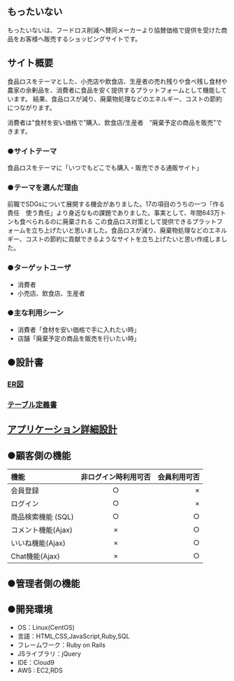 ## もったいない
もったいないは、フードロス削減へ賛同メーカーより協賛価格で提供を受けた商品をお客様へ販売するショッピングサイトです。

## サイト概要
食品ロスをテーマとした、小売店や飲食店、生産者の売れ残りや食べ残し食材や農家の余剰品を、消費者に食品を安く提供するプラットフォームとして機能しています。
結果、食品ロスが減り、廃棄物処理などのエネルギー、コストの節約につながります。

消費者は”食材を安い価格で”購入、飲食店/生産者　”廃棄予定の商品を販売”できます。

### ●サイトテーマ
食品ロスをテーマに「いつでもどこでも購入・販売できる通販サイト」

### ●テーマを選んだ理由
前職でSDGsについて展開する機会がありました。17の項目のうちの一つ「作る責任　使う責任」より身近なもの課題でありました。事実として、年間643万トンも食べられるのに廃棄される
この食品ロス対策として提供できるプラットフォームを立ち上げたいと思いました。食品ロスが減り、廃棄物処理などのエネルギー、コストの節約に貢献できるようなサイトを立ち上げたいと思い作成しました。
### ●ターゲットユーザ
* 消費者
* 小売店、飲食店、生産者
### ●主な利用シーン
* 消費者「食材を安い価格で手に入れたい時」
* 店舗「廃棄予定の商品を販売を行いたい時」
## ●設計書
### [ER図](https://drive.google.com/file/d/19iuY1j3f08YqEvDXIgX11-PCsLCUF6hW/view?usp=sharing)

### [テーブル定義書](https://docs.google.com/spreadsheets/d/1usZ9rT4FX40qjtFqXpawSNSJ5ETITkBJ/edit#gid=1100889497)

## [アプリケーション詳細設計](https://docs.google.com/spreadsheets/d/1MYoasv1NJDYhy-2pC8buS97XWSSFJJkW/edit#gid=1876005655)

## ●顧客側の機能
| 機能 | 非ログイン時利用可否 | 会員利用可否 |
| :--- | :---: | ---: |
| 会員登録 | ○ | × |
| ログイン | ○ | × |
| 商品検索機能 (SQL) | ○ | ○ |
| コメント機能(Ajax) | × | ○ |
| いいね機能(Ajax) | × | ○ |
| Chat機能(Ajax) | × | ○ |



## ●管理者側の機能

## ●開発環境
- OS：Linux(CentOS)
- 言語：HTML,CSS,JavaScript,Ruby,SQL
- フレームワーク：Ruby on Rails
- JSライブラリ：jQuery
- IDE：Cloud9
- AWS : EC2,RDS
